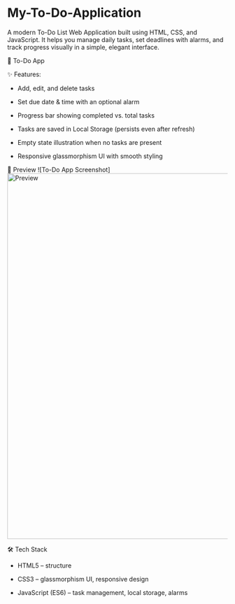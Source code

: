 # My-To-Do-Application
A modern To-Do List Web Application built using HTML, CSS, and JavaScript. It helps you manage daily tasks, set deadlines with alarms, and track progress visually in a simple, elegant interface.

🌟 To-Do App

✨ Features:

-  Add, edit, and delete tasks

-  Set due date & time with an optional alarm

-  Progress bar showing completed vs. total tasks

-  Tasks are saved in Local Storage (persists even after refresh)

-  Empty state illustration when no tasks are present

-  Responsive glassmorphism UI with smooth styling

📸 Preview
   ![To-Do App Screenshot]
   <img width="1886" height="836" alt="Preview" src="https://github.com/user-attachments/assets/1fb79dae-e89a-433d-b0ad-dd69ba674ecf" />


🛠️ Tech Stack

- HTML5 – structure

- CSS3 – glassmorphism UI, responsive design

- JavaScript (ES6) – task management,    local storage, alarms
